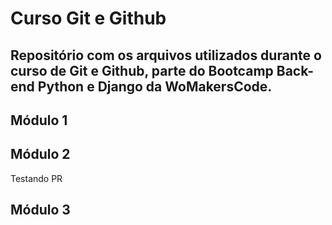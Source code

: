 # Curso Git e Github

## Repositório com os arquivos utilizados durante o curso de Git e Github, parte do Bootcamp Back-end Python e Django da WoMakersCode.

## Módulo 1

## Módulo 2
Testando PR

## Módulo 3